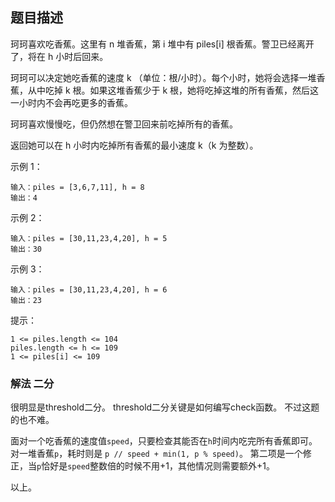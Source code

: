 ## 题目描述
珂珂喜欢吃香蕉。这里有 n 堆香蕉，第 i 堆中有 piles[i] 根香蕉。警卫已经离开了，将在 h 小时后回来。

珂珂可以决定她吃香蕉的速度 k （单位：根/小时）。每个小时，她将会选择一堆香蕉，从中吃掉 k 根。如果这堆香蕉少于 k 根，她将吃掉这堆的所有香蕉，然后这一小时内不会再吃更多的香蕉。  

珂珂喜欢慢慢吃，但仍然想在警卫回来前吃掉所有的香蕉。

返回她可以在 h 小时内吃掉所有香蕉的最小速度 k（k 为整数）。

示例 1：
```
输入：piles = [3,6,7,11], h = 8
输出：4
```
示例 2：
```
输入：piles = [30,11,23,4,20], h = 5
输出：30
```
示例 3：
```
输入：piles = [30,11,23,4,20], h = 6
输出：23
```

提示：
```
1 <= piles.length <= 104
piles.length <= h <= 109
1 <= piles[i] <= 109
```

### 解法 二分
很明显是threshold二分。
threshold二分关键是如何编写check函数。
不过这题的也不难。

面对一个吃香蕉的速度值`speed`，只要检查其能否在`h`时间内吃完所有香蕉即可。对一堆香蕉`p`，耗时则是
`p // speed + min(1, p % speed)`。
第二项是一个修正，当`p`恰好是`speed`整数倍的时候不用+1，其他情况则需要额外+1。

以上。